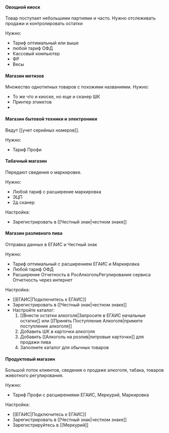 #### Овощной киоск
Товар поступает небольшими партиями и часто. 
Нужно отслеживать продажи и контролировать остатки

Нужно:
- Тариф оптимальный или выше
- любой тариф ОФД
- Кассовый компьютер
- ФР
- Весы

#### Магазин метизов
Множество однотипных товаров с похожими названиями.
Нужно:
- То же что и киоске, но еще и сканер ШК
- Принтер этикетов
- 

#### Магазин бытовой техники и электроники
Ведут [[учет серийных номеров]].

Нужно:
- Тариф Профи

#### Табачный магазин
Передают сведения о маркировке. 

Нужно:
- Любой тариф с расширение маркировка
- ЭЦП
- 2д сканер

Настройка:
- Зарегистрировать в [[Честный знак|честном знаке]]

#### Магазин разливного пива
Отправка данных в ЕГАИС и Честный знак

Нужно:
- Тариф оптимальный с расширением ЕГАИС и Маркировка
- Любой тариф ОФД
- Расширение Отчетность в РосАлкогольРегулирование сервиса Отчетность через интернет

Настройка:
-  [[ЕГАИС|Подключитесь к ЕГАИС]]
- Зарегистрировать в [[Честный знак|честном знаке]]
- Настройте каталог:
	1.  [[Внести остатки алкоголя|Запросите в ЕГАИС начальные остатки]] или [[Принять Поступление Алкоголя|примите поступление алкоголя]]
	2. Добавить ШК в карточки алкоголя
	3. Добавить [[Алкоголь на розлив|литровые карточки]] для продажи пива
	4. Заполните каталог для обычных товаров

#### Продуктовый магазин
Большой поток клиентов, сведения о продаже алкоголя, табака, товаров животного регулирования. 

Нужно:
- Тариф Профи с расширениями ЕГАИС, Меркурий, Маркировка

Настройка:
- [[ЕГАИС|Подключитесь к ЕГАИС]]
- Зарегистрировать в [[Честный знак|честном знаке]]
- Зарегистрируйтесь в [[Меркурий]] 